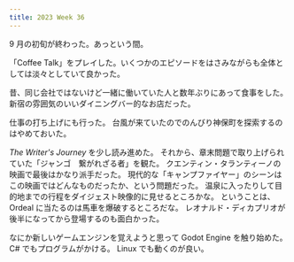 ```yaml
---
title: 2023 Week 36
---
```


9 月の初旬が終わった。あっという間。

「Coffee Talk」をプレイした。いくつかのエピソードをはさみながらも全体としては淡々としていて良かった。

昔、同じ会社ではないけど一緒に働いていた人と数年ぶりにあって食事をした。
新宿の雰囲気のいいダイニングバー的なお店だった。

仕事の打ち上げにも行った。
台風が来ていたのでのんびり神保町を探索するのはやめておいた。

_The Writer's Journey_ を少し読み進めた。
それから、章末問題で取り上げられていた「ジャンゴ　繋がれざる者」を観た。
クエンティン・タランティーノの映画で最後はかなり派手だった。
現代的な「キャンプファイヤー」のシーンはこの映画ではどんなものだったか、という問題だった。
温泉に入ったりして目的地までの行程をダイジェスト映像的に見せるところかな。
ということは、Ordeal に当たるのは馬車を爆破するところだな。
レオナルド・ディカプリオが後半になってから登場するのも面白かった。

なにか新しいゲームエンジンを覚えようと思って Godot Engine を触り始めた。
C# でもプログラムがかける。
Linux でも動くのが良い。
